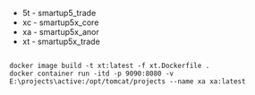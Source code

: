 <ul>
    <li> 5t   - smartup5_trade </li>
    <li> xc   - smartup5x_core </li>
    <li> xa   - smartup5x_anor </li>
    <li> xt   - smartup5x_trade </li>
</ul>

<code>
docker image build -t xt:latest -f xt.Dockerfile .
docker container run -itd -p 9090:8080 -v E:\projects\active:/opt/tomcat/projects --name xa xa:latest
</code>